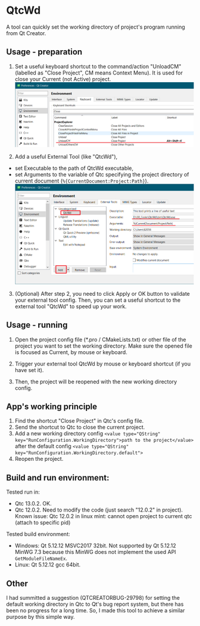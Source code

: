 # QtcWd
A tool can quickly set the working directory of project's program running from Qt Creator.

## Usage - preparation
1. Set a useful keyboard shortcut to the command/action "UnloadCM" (labelled as "Close Project", CM means Context Menu). It is used for close your Current (not Active) project.
![alt text](doc/image_ShortcutCloseProject.png)

2. Add a useful External Tool (like "QtcWd"),
- set Executable to the path of QtcWd executable,
- set Arguments to the variable of Qtc specifying the project directory of current document (`%{CurrentDocument:Project:Path}`).
![alt text](doc/image_ExteranlTools.png)

3. (Optional) After step 2, you need to click Apply or OK button to validate your external tool config. Then, you can set a useful shortcut to the external tool "QtcWd" to speed up your work.

## Usage - running
1. Open the project config file (*.pro / CMakeLists.txt) or other file of the project you want to set the working directory. Make sure the opened file is focused as Current, by mouse or keyboard.

2. Trigger your external tool QtcWd by mouse or keyboard shortcut (if you have set it).

3. Then, the project will be reopened with the new working directory config.

## App's working principle
1. Find the shortcut "Close Project" in Qtc's config file.
2. Send the shortcut to Qtc to close the current project.
3. Add a new working directory config `<value type="QString" key="RunConfiguration.WorkingDirectory">path to the project</value>` after the default config `<value type="QString" key="RunConfiguration.WorkingDirectory.default">`
4. Reopen the project.

## Build and run environment:
Tested run in:
- Qtc 13.0.2. OK.
- Qtc 12.0.2. Need to modify the code (just search "12.0.2" in project). Known issue: Qtc 12.0.2 in linux mint: cannot open project to current qtc (attach to specific pid)

Tested build environment:
- Windows: Qt 5.12.12 MSVC2017 32bit. Not supported by Qt 5.12.12 MinWG 7.3 because this MinWG does not implement the used API `GetModuleFileNameEx`.
- Linux: Qt 5.12.12 gcc 64bit.

## Other
I had summitted a suggestion (QTCREATORBUG-29798) for setting the default working directory in Qtc to Qt's bug report system, but there has been no progress for a long time. So, I made this tool to achieve a similar purpose by this simple way.